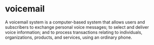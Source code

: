 # voicemail
A voicemail system is a computer-based system that allows users and subscribers to exchange personal voice messages; to select and deliver voice information; and to process transactions relating to individuals, organizations, products, and services, using an ordinary phone. 
